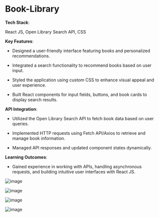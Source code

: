 # Book-Library

**Tech Stack**:

React JS, Open Library Search API, CSS

**Key Features**:

  - Designed a user-friendly interface featuring books and personalized recommendations.

  - Integrated a search functionality to recommend books based on user input.
  
  - Styled the application using custom CSS to enhance visual appeal and user experience.
  
  - Built React components for input fields, buttons, and book cards to display search results.

**API Integration**:

  - Utilized the Open Library Search API to fetch book data based on user queries.
  
  - Implemented HTTP requests using Fetch API/Axios to retrieve and manage book information.
  
  - Managed API responses and updated component states dynamically.

**Learning Outcomes**:

  - Gained experience in working with APIs, handling asynchronous requests, and building intuitive user interfaces with React JS.
  

![image](https://github.com/user-attachments/assets/2b2e51a9-bb09-4335-b5ef-4bf1857184ff)

![image](https://github.com/user-attachments/assets/b0fd3095-5a2f-4a9e-90aa-c57c92669a29)

![image](https://github.com/user-attachments/assets/a21b1701-1d8b-4a2f-8598-fa499cb30939)

![image](https://github.com/user-attachments/assets/5a02315a-4f7a-4309-aa12-7654b3ec5d24)

